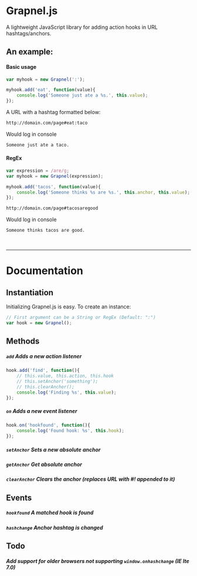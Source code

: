 Grapnel.js
==========

A lightweight JavaScript library for adding action hooks in URL hashtags/anchors.

## An example:

#### Basic usage

```javascript
var myhook = new Grapnel(':');

myhook.add('eat', function(value){
    console.log('Someone just ate a %s.', this.value);
});
```

A URL with a hashtag formatted below:

```bash
http://domain.com/page#eat:taco
```

Would log in console

```bash
Someone just ate a taco.
```

#### RegEx

```javascript
var expression = /are/g;
var myhook = new Grapnel(expression);

myhook.add('tacos', function(value){
    console.log('Someone thinks %s are %s.', this.anchor, this.value);
});
```

```bash
http://domain.com/page#tacosaregood
```

Would log in console

```bash
Someone thinks tacos are good.
```
&nbsp;

***

# Documentation

## Instantiation
Initializing Grapnel.js is easy. To create an instance:
```javascript
// First argument can be a String or RegEx (Default: ":")
var hook = new Grapnel();
```

## Methods
##### `add` Adds a new action listener
```javascript
hook.add('find', function(){
    // this.value, this.action, this.hook
    // this.setAnchor('something');
    // this.clearAnchor();
    console.log('Finding %s', this.value);
});
```

##### `on` Adds a new event listener
```javascript
hook.on('hookfound', function(){
    console.log('Found hook: %s', this.hook);
});
```
##### `setAnchor` Sets a new absolute anchor
##### `getAnchor` Get absolute anchor
##### `clearAnchor` Clears the anchor (replaces URL with #! appended to it)

## Events

##### `hookfound` A matched hook is found
##### `hashchange` Anchor hashtag is changed

## Todo

##### Add support for older browsers not supporting `window.onhashchange` (IE lte 7.0)
